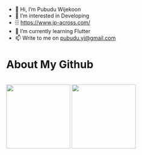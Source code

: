 - 👋 Hi, I’m Pubudu Wijekoon
- 👀 I’m interested in Developing
- 🗄️ https://www.jp-across.com/
- 🌱 I’m currently learning Flutter
- 📫 Write to me on pubudu.yj@gmail.com

# About My Github  
<br/> 
<div align="left">
<img height='170' src="https://github-readme-stats.vercel.app/api/top-langs/?username=pubudu-wijekoon&hide_progress=true&theme=great-gatsby&border_radius=8" align="center" />
<img height='170' src="https://streak-stats.demolab.com?user=pubudu-wijekoon&theme=great-gatsby&border_radius=8&date_format=M%20j%5B%2C%20Y%5D" align="center" />
</div> 

<!---
pubudu-wijekoon/pubudu-wijekoon is a ✨ special ✨ repository because its `README.md` (this file) appears on your GitHub profile.
You can click the Preview link to take a look at your changes.
--->
